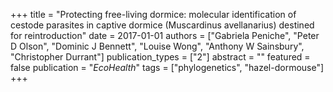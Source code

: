 +++
title = "Protecting free-living dormice: molecular identification of cestode parasites in captive dormice (Muscardinus avellanarius) destined for reintroduction"
date = 2017-01-01
authors = ["Gabriela Peniche", "Peter D Olson", "Dominic J Bennett", "Louise Wong", "Anthony W Sainsbury", "Christopher Durrant"]
publication_types = ["2"]
abstract = ""
featured = false
publication = "*EcoHealth*"
tags = ["phylogenetics", "hazel-dormouse"]
+++

